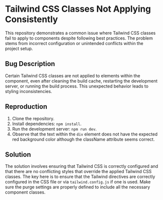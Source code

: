 # Tailwind CSS Classes Not Applying Consistently

This repository demonstrates a common issue where Tailwind CSS classes fail to apply to components despite following best practices. The problem stems from incorrect configuration or unintended conflicts within the project setup.

## Bug Description

Certain Tailwind CSS classes are not applied to elements within the component, even after cleaning the build cache, restarting the development server, or running the build process. This unexpected behavior leads to styling inconsistencies.

## Reproduction

1. Clone the repository.
2. Install dependencies: `npm install`.
3. Run the development server: `npm run dev`.
4. Observe that the text within the `div` element does not have the expected red background color although the className attribute seems correct.

## Solution

The solution involves ensuring that Tailwind CSS is correctly configured and that there are no conflicting styles that override the applied Tailwind CSS classes.  The key here is to ensure that the Tailwind directives are correctly configured in the CSS file or via `tailwind.config.js` if one is used.  Make sure the purge settings are properly defined to include all the necessary component classes.
